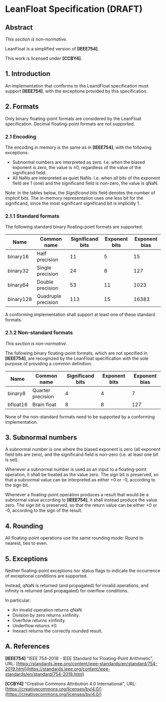 # LeanFloat Specification (DRAFT)

## Abstract

*This section is non-normative.*

LeanFloat is a simplified version of **[IEEE754]**.

This work is licensed under **[CCBY4]**.

## 1. Introduction

An implementation that conforms to the LeandFloat specification must support
**[IEEE754]**, with the exceptions provided by this specification.

## 2. Formats

Only binary floating-point formats are considered by the LeanFloat
specification. Decimal floating-point formats are not supported.

### 2.1 Encoding

The encoding in memory is the same as in **[IEEE754]**, with the following
exceptions:

* Subnormal numbers are interpreted as zero. I.e. when the biased exponent is
  zero, the value is ±0, regardless of the value of the significand field.
* All NaNs are interpreted as quiet NaNs. I.e. when all bits of the exponent
  field are 1 (one) and the significand field is non-zero, the value is qNaN.

Note: In the tables below, the *Significand bits* field denotes the number
of *implicit* bits. The in-memory representation uses one less bit for the
significand, since the most significant significand bit is implicitly 1.

### 2.1.1 Standard formats

The following standard binary floating-point formats are supported:

| Name      | Common name         | Significand bits | Exponent bits | Exponent bias |
| --------- | ------------------- | ---------------- | ------------- | ------------- |
| binary16  | Half precision      | 11               | 5             | 15            |
| binary32  | Single precision    | 24               | 8             | 127           |
| binary64  | Double precision    | 53               | 11            | 1023          |
| binary128 | Quadruple precision | 113              | 15            | 16383         |

A conforming implementation shall support at least one of these standard
formats.

### 2.1.2 Non-standard formats

*This section is non-normative.*

The following binary floating-point formats, which are not specified in
**[IEEE754]**, are recognized by the LeanFloat specification with the sole
purpose of providing a common definition:

| Name      | Common name         | Significand bits | Exponent bits | Exponent bias |
| --------- | ------------------- | ---------------- | ------------- | ------------- |
| binary8   | Quarter precision   | 4                | 4             | 7             |
| bfloat16  | Brain float         | 8                | 8             | 127           |

None of the non-standard formats need to be supported by a conforming
implementation.

## 3. Subnormal numbers

A subnormal number is one where the biased exponent is zero (all exponent field
bits are zero), and the significand field is non-zero (i.e. at least one bit
is set).

Whenever a subnormal number is used as an input to a floating-point operation,
it shall be treated as the value zero. The sign bit is preserved, so that a
subnormal value can be interpreted as either +0 or -0, according to the sign
bit.

Whenever a floating-point operation produces a result that would be a subnormal
value according to **[IEEE754]**, it shall instead produce the value zero. The
sign bit is preserved, so that the return value can be either +0 or -0,
according to the sign of the result.

## 4. Rounding

All floating-point operations use the same rounding mode: Round to nearest,
ties to even.

## 5. Exceptions

Neither floating-point exceptions nor status flags to indicate the occurrence
of exceptional conditions are supported.

Instead, qNaN is returned (and propagated) for invalid operations, and
infinity is returned (and propagated) for overflow conditions.

In particular:

* An invalid operation returns qNaN.
* Division by zero returns ±infinity.
* Overflow returns ±infinity.
* Underflow returns ±0.
* Inexact returns the correctly rounded result.

## A. References

**[IEEE754]** "IEEE 754-2019 - IEEE Standard for Floating-Point Arithmetic",
URL: [https://standards.ieee.org/content/ieee-standards/en/standard/754-2019.html](https://standards.ieee.org/content/ieee-standards/en/standard/754-2019.html)

**[CCBY4]** "Creative Commons Attribution 4.0 International",
URL: [https://creativecommons.org/licenses/by/4.0/](https://creativecommons.org/licenses/by/4.0/)
